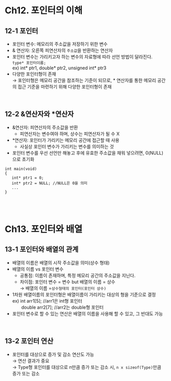 # Ch12. 포인터의 이해
## 12-1 포인터
- 포인터 변수: 메모리의 주소값을 저장하기 위한 변수
- & 연산자: 오른쪽 피연산자의 `주소값`을 반환하는 연산자
- 포인터 변수는 가리키고자 하는 변수의 자료형에 따라 선언 방법이 달라진다. <br>
   `type* 포인터이름;` <br>
   ex) int* ptr1, double* ptr2, unsigned int* ptr3
- 다양한 포인터형이 존재 <br>
   → 포인터형은 메모리 공간을 참조하는 기준이 되므로, * 연산자를 통한 메모리 공간의 접근 기준을 마련하기 위해 다양한 포인터형이 존재
<br>

## 12-2 &연산자와 *연산자
- &연산자: 피연산자의 주소값을 반환
  - 피연산자는 변수여야 하며, 상수는 피연산자가 될 수 X
- *연산자: 포인터가 가리키는 메모리 공간에 접근할 때 사용
  - 사실상 포인터 변수가 가리키는 변수를 의미하는 것 
- 포인터 변수를 우선 선언만 해놓고 후에 유효한 주소값을 채워 넣으려면, 0(NULL)으로 초기화
```
int main(void)
{
   int* ptr1 = 0;
   int* ptr2 = NULL; //NULL은 0을 의미
   ...
}
```
<br>
<br>

# Ch13. 포인터와 배열
## 13-1 포인터와 배열의 관계
- 배열의 이름은 배열의 시작 주소값을 의미(상수 형태)
- 배열의 이름 vs 포인터 변수
   - 공통점: 이름이 존재하며, 특정 메모리 공간의 주소값을 지닌다.
   - 차이점: 포인터 변수 = 변수 but 배열의 이름 = 상수 <br>
    → 배열의 이름 =`상수형태의 포인터(포인터 상수)`
- 1차원 배열이름의 포인터형은 배열이름이 가리키는 대상의 형을 기준으로 결정 <br>
  ex) int arr1[5]; //arr1은 int형 포인터 <br>
      　　double arr2[7]; //arr2는 double형 포인터     
- 포인터 변수로 할 수 있는 연산은 배열의 이름을 사용해 할 수 있고, 그 반대도 가능  
<br>

## 13-2 포인터 연산
- 포인터를 대상으로 증가 및 감소 연산도 가능 <br>
→ 연산 결과가 중요 <br>
→ Type형 포인터를 대상으로 n만큼 증가 또는 감소 시, `n x sizeof(Type)`만큼 증가 또는 감소
